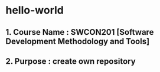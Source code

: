 # hello-world
## 1. Course Name : SWCON201 [Software Development Methodology and Tools]
## 2. Purpose : create own repository
